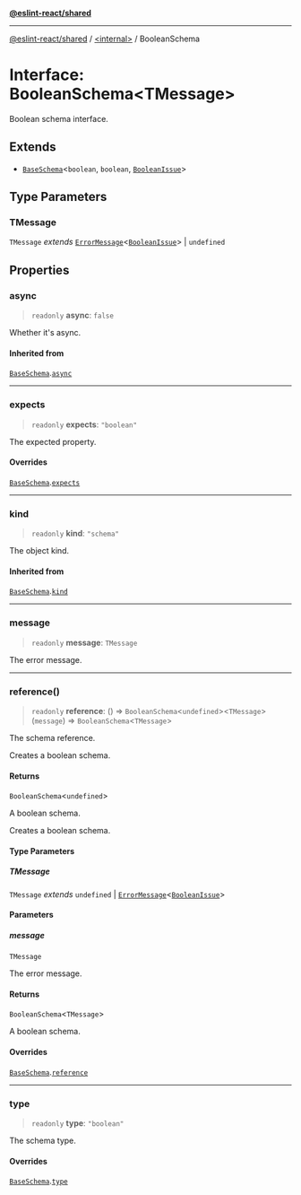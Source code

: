 [**@eslint-react/shared**](../../README.md)

***

[@eslint-react/shared](../../README.md) / [\<internal\>](../README.md) / BooleanSchema

# Interface: BooleanSchema\<TMessage\>

Boolean schema interface.

## Extends

- [`BaseSchema`](BaseSchema.md)\<`boolean`, `boolean`, [`BooleanIssue`](BooleanIssue.md)\>

## Type Parameters

### TMessage

`TMessage` *extends* [`ErrorMessage`](../type-aliases/ErrorMessage.md)\<[`BooleanIssue`](BooleanIssue.md)\> \| `undefined`

## Properties

### async

> `readonly` **async**: `false`

Whether it's async.

#### Inherited from

[`BaseSchema`](BaseSchema.md).[`async`](BaseSchema.md#async)

***

### expects

> `readonly` **expects**: `"boolean"`

The expected property.

#### Overrides

[`BaseSchema`](BaseSchema.md).[`expects`](BaseSchema.md#expects)

***

### kind

> `readonly` **kind**: `"schema"`

The object kind.

#### Inherited from

[`BaseSchema`](BaseSchema.md).[`kind`](BaseSchema.md#kind)

***

### message

> `readonly` **message**: `TMessage`

The error message.

***

### reference()

> `readonly` **reference**: () => `BooleanSchema`\<`undefined`\>\<`TMessage`\>(`message`) => `BooleanSchema`\<`TMessage`\>

The schema reference.

Creates a boolean schema.

#### Returns

`BooleanSchema`\<`undefined`\>

A boolean schema.

Creates a boolean schema.

#### Type Parameters

##### TMessage

`TMessage` *extends* `undefined` \| [`ErrorMessage`](../type-aliases/ErrorMessage.md)\<[`BooleanIssue`](BooleanIssue.md)\>

#### Parameters

##### message

`TMessage`

The error message.

#### Returns

`BooleanSchema`\<`TMessage`\>

A boolean schema.

#### Overrides

[`BaseSchema`](BaseSchema.md).[`reference`](BaseSchema.md#reference)

***

### type

> `readonly` **type**: `"boolean"`

The schema type.

#### Overrides

[`BaseSchema`](BaseSchema.md).[`type`](BaseSchema.md#type)
